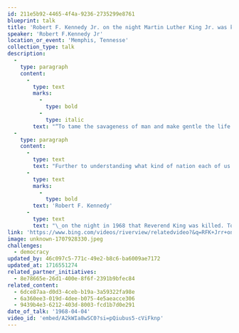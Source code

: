```yaml
---
id: 211e5b92-4465-4f4a-9236-2735299e8761
blueprint: talk
title: 'Robert F. Kennedy Jr. on the night Martin Luther King Jr. was killed...'
speaker: 'Robert F.Kennedy Jr'
location_or_event: 'Memphis, Tennesse'
collection_type: talk
description:
  -
    type: paragraph
    content:
      -
        type: text
        marks:
          -
            type: bold
          -
            type: italic
        text: "“To tame the savageness of man and make gentle the life of the\_world.”"
  -
    type: paragraph
    content:
      -
        type: text
        text: "Further to understanding what kind of nation each of us lives in, here\_is\_"
      -
        type: text
        marks:
          -
            type: bold
        text: 'Robert F. Kennedy'
      -
        type: text
        text: "\_on the night in 1968 that Reverend King was killed. Towards the end of these spare, soft-spoken minutes,\_RFK\_frames his hopes in the words of\_Aeschylus."
link: 'https://www.bing.com/videos/riverview/relatedvideo?&q=RFK+Jrr+on+the+night+DR%3e+king+was+shot&&mid=06480029D003F22E9E7906480029D003F22E9E79&&FORM=VRDGAR'
image: unknown-1707928330.jpeg
challenges:
  - democracy
updated_by: 46c097c5-771c-49e2-b8c6-ba6009ae7172
updated_at: 1716551274
related_partner_initiatives:
  - 8e78665e-26d1-400e-8f6f-2391b9bfec84
related_content:
  - 6dce87aa-d0d3-4ceb-b19a-3a59322fa98e
  - 6a360ee3-019d-4dee-b075-4e5aeacce306
  - 9439b4e3-6212-403d-8003-fcd1b7d0e291
date_of_talk: '1968-04-04'
video_id: 'embed/A2kWIa8wSC0?si=pQiubus5-cViFknp'
---
```

